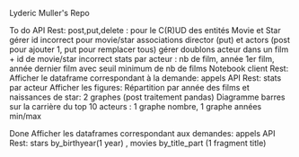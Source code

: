 Lyderic Muller's Repo

To do 
API Rest:
post,put,delete : pour le C(R)UD des entités Movie et Star
gérer id incorrect pour movie/star
associations director (put) et actors (post pour ajouter 1, put pour remplacer tous)
gérer doublons acteur dans un film + id de movie/star incorrect 
stats par acteur : nb de film, année 1er film, année dernier film avec seuil minimum de nb de films
Notebook client Rest:
Afficher le dataframe correspondant à la demande:
 appels API Rest: stats par acteur
Afficher les figures:
Répartition par année des films et naissances de star: 2 graphes (post traitement pandas)
Diagramme barres sur la carrière du top 10 acteurs : 1 graphe nombre, 1 graphe années min/max

Done
Afficher les dataframes correspondant aux demandes:
 appels API Rest: stars by_birthyear(1 year) , movies by_title_part (1 fragment title)
